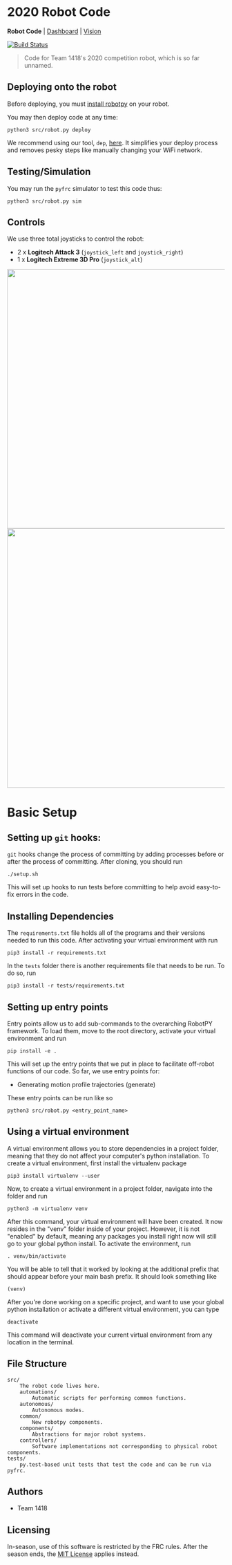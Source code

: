 # 2020 Robot Code
**Robot Code** | [Dashboard](https://github.com/frc1418/2020-dashboard) | [Vision](https://github.com/frc1418/2020-vision)

[![Build Status](https://api.travis-ci.com/frc1418/2020-robot.svg?token=ZK21meVwhYyzjksNsTST&branch=master)](https://travis-ci.com/frc1418/2020-robot)

> Code for Team 1418's 2020 competition robot, which is so far unnamed.

## Deploying onto the robot
Before deploying, you must [install robotpy](http://robotpy.readthedocs.io/en/stable/install/robot.html#install-robotpy) on your robot.

You may then deploy code at any time:

	python3 src/robot.py deploy

We recommend using our tool, `dep`, [here](https://github.com/frc1418/dep). It simplifies your deploy process and removes pesky steps like manually changing your WiFi network.

## Testing/Simulation
You may run the `pyfrc` simulator to test this code thus:

    python3 src/robot.py sim

## Controls
We use three total joysticks to control the robot:

* 2 x **Logitech Attack 3** (`joystick_left` and `joystick_right`)
* 1 x **Logitech Extreme 3D Pro** (`joystick_alt`)

<img src="res/ATK3.png" height="600"><img src="res/X3D.png" height="600">

# Basic Setup

## Setting up `git` hooks:

`git` hooks change the process of committing by adding processes before or after the process of committing. After cloning, you should run

	./setup.sh

This will set up hooks to run tests before committing to help avoid easy-to-fix errors in the code.

## Installing Dependencies

The `requirements.txt` file holds all of the programs and their versions needed to run this code. After activating your virtual environment with run

	pip3 install -r requirements.txt

In the `tests` folder there is another requirements file that needs to be run. To do so, run

	pip3 install -r tests/requirements.txt

## Setting up entry points

Entry points allow us to add sub-commands to the overarching RobotPY framework. To load them, move to the root directory, activate your virtual environment and run

	pip install -e .

This will set up the entry points that we put in place to facilitate off-robot functions of our code. So far, we use entry points for:
* Generating motion profile trajectories (generate)

These entry points can be run like so

    python3 src/robot.py <entry_point_name>

## Using a virtual environment

A virtual environment allows you to store dependencies in a project folder, meaning that they do not affect your computer's python installation. To create a virtual environment, first install the virtualenv package

	pip3 install virtualenv --user

Now, to create a virtual environment in a project folder, navigate into the folder and run

	python3 -m virtualenv venv

After this command, your virtual environment  will have been created. It now resides in the "venv" folder inside of your project. However, it is not "enabled" by default, meaning any packages you install right now will still go to your global python install. To activate the environment, run

  	. venv/bin/activate

You will be able to tell that it worked by looking at the additional prefix that should appear before your main bash prefix. It should look something like

	(venv)

After you're done working on a specific project, and want to use your global python installation or activate a different virtual environment, you can type

	deactivate

This command will deactivate your current virtual environment from any location in the terminal.

## File Structure

    src/
    	The robot code lives here.
        automations/
            Automatic scripts for performing common functions.
        autonomous/
            Autonomous modes.
        common/
            New robotpy components.
        components/
            Abstractions for major robot systems.
        controllers/
            Software implementations not corresponding to physical robot components.
	tests/
		py.test-based unit tests that test the code and can be run via pyfrc.

## Authors
* Team 1418

## Licensing
In-season, use of this software is restricted by the FRC rules. After the season ends, the [MIT License](LICENSE) applies instead.
